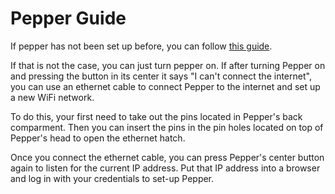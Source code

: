 # Pepper Guide

If pepper has not been set up before, you can follow [this guide](http://doc.aldebaran.com/2-4/family/pepper_user_guide/first_conf_pep.html).

If that is not the case, you can just turn pepper on. If after turning Pepper on and pressing the button in its center it says "I can't connect the internet", you can use an ethernet cable to connect Pepper to the internet and set up a new WiFi network.

To do this, your first need to take out the pins located in Pepper's back comparment. Then you can insert the pins in the pin holes located on top of Pepper's head to open the ethernet hatch.

Once you connect the ethernet cable, you can press Pepper's center button again to listen for the current IP address. Put that IP address into a browser and log in with your credentials to set-up Pepper.